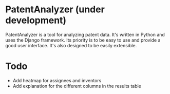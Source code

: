 # PatentAnalyzer (under development)

PatentAnalyzer is a tool for analyzing patent data. It's written in Python and uses the Django framework. Its priority is to be easy to use and provide a good user interface. It's also designed to be easily extensible. 

# Todo
* Add heatmap for assignees and inventors
* Add explanation for the different columns in the results table